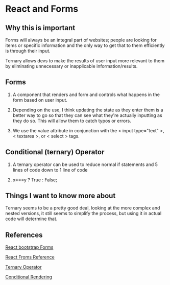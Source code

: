 # React and Forms

##  Why this is important

Forms will always be an integral part of websites; people are looking for items or specific information and the only way to get that to them efficiently is through their input.

Ternary allows devs to make the results of user input more relevant to them by eliminating unnecessary or inapplicable information/results.

## Forms

1.  A component that renders and form and controls what happens in the form based on user input.

2.  Depending on the use, I think updating the state as they enter them is a better way to go so that they can see what they're actually inputting as they do so.  This will allow them to catch typos or errors.

3.  We use the value attribute in conjunction with the < input type="text" >, < textarea >, or < select > tags.

## Conditional (ternary) Operator

1.  A ternary operator can be used to reduce normal if statements and 5 lines of code down to 1 line of code

2. x===y ? True : False;


## Things I want to know more about

Ternary seems to be a pretty good deal, looking at the more complex and nested versions, it still seems to simplify the process, but using it in actual code will determine that.

## References

[React bootstrap Forms](https://react-bootstrap.github.io/forms/overview/)

[React Froms Reference](https://reactjs.org/docs/forms.html)

[Ternary Operator](https://codeburst.io/javascript-the-conditional-ternary-operator-explained-cac7218beeff)

[Conditional Rendering](https://reactjs.org/docs/conditional-rendering.html)

